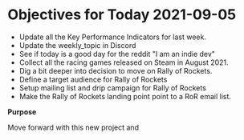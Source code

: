 # Objectives for Today 2021-09-05

- Update all the Key Performance Indicators for last week.
- Update the weekly_topic in Discord
- See if today is a good day for the reddit "I am an indie dev"
- Collect all the racing games released on Steam in August 2021.
- Dig a bit deeper into decision to move on Rally of Rockets.
- Define a target audience for Rally of Rockets
- Setup mailing list and drip campaign for Rally of Rockets
- Make the Rally of Rockets landing point point to a RoR email list.

**Purpose**

Move forward with this new project and 
